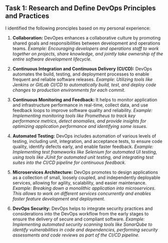 ## Task 1: Research and Define DevOps Principles and Practices

I identified the following pronciples based on my personal experience:

1. **Collaboration:**
DevOpes enhances a collaborative culture by promoting shared goals and responsibilities between development and operations teams.
*Example: Encouraging developers and operations staff to work together on projects, share knowledge, and jointly take ownership of the entire software development lifecycle.*

2. **Continuous Integration and Continuous Delivery (CI/CD):**
DevOps automates the build, testing, and deployment processes to enable frequent and reliable software releases.
*Example: Utilizing tools like Jenkins or GitLab CI/CD to automatically build, test, and deploy code changes to production environments for each commit.*

3. **Continuous Monitoring and Feedback:**
It helps to monitor application and infrastructure performance in real-time, collect data, and use feedback loops to improve software quality and reliability.
*Example: Implementing monitoring tools like Prometheus to track key performance metrics, detect anomalies, and provide insights for optimizing application performance and identifying some issues.*

4. **Automated Testing:**
DevOps includes automation of various levels of testing, including unit, integration, and acceptance tests, to ensure code quality, identify defects early, and enable faster feedback.
*Example: Implementing test frameworks like Selenium for automated UI testing, using tools like JUnit for automated unit testing, and integrating test suites into the CI/CD pipeline for continuous feedback.*

5. **Microservices Architecture:**
DevOps promotes to design applications as a collection of small, loosely coupled, and independently deployable services, allowing for agility, scalability, and easier maintenance.
*Example: Breaking down a monolithic application into microservices. This allows to work on different services concurrently and enables faster feature development and deployment.*

6. **DevOps Security:**
DevOps helps to integrate security practices and considerations into the DevOps workflow from the early stages to ensure the delivery of secure and compliant software.
*Example: Implementing automated security scanning tools like SonarQube to identify vulnerabilities in code and dependencies, performing security assessments and code reviews as part of the CI/CD pipeline.*